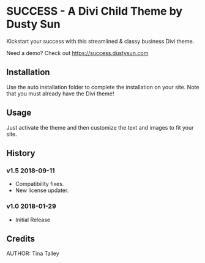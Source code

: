 # SUCCESS - A Divi Child Theme by Dusty Sun
Kickstart your success with this streamlined & classy business Divi theme.

Need a demo? Check out https://success.dustysun.com

## Installation
Use the auto installation folder to complete the installation on your site. Note that you must already have the Divi theme!

## Usage
Just activate the theme and then customize the text and images to fit your site.

## History
### v1.5 2018-09-11
* Compatibility fixes.
* New license updater.

### v1.0 2018-01-29 
* Initial Release

## Credits
AUTHOR: Tina Talley
